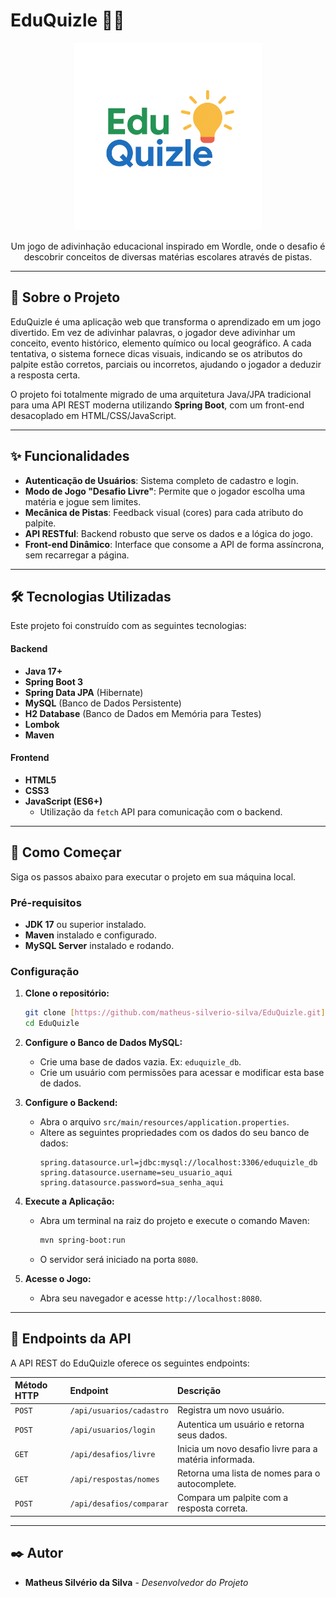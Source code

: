 # EduQuizle 🧠💡

<p align="center">
  <img src="src/main/resources/static/Imagens/logo projeto.png" alt="Logo do EduQuizle" width="300"/>
</p>

<p align="center">
  Um jogo de adivinhação educacional inspirado em Wordle, onde o desafio é descobrir conceitos de diversas matérias escolares através de pistas.
</p>

---

## 📖 Sobre o Projeto

EduQuizle é uma aplicação web que transforma o aprendizado em um jogo divertido. Em vez de adivinhar palavras, o jogador deve adivinhar um conceito, evento histórico, elemento químico ou local geográfico. A cada tentativa, o sistema fornece dicas visuais, indicando se os atributos do palpite estão corretos, parciais ou incorretos, ajudando o jogador a deduzir a resposta certa.

O projeto foi totalmente migrado de uma arquitetura Java/JPA tradicional para uma API REST moderna utilizando **Spring Boot**, com um front-end desacoplado em HTML/CSS/JavaScript.

---

## ✨ Funcionalidades

* **Autenticação de Usuários**: Sistema completo de cadastro e login.
* **Modo de Jogo "Desafio Livre"**: Permite que o jogador escolha uma matéria e jogue sem limites.
* **Mecânica de Pistas**: Feedback visual (cores) para cada atributo do palpite.
* **API RESTful**: Backend robusto que serve os dados e a lógica do jogo.
* **Front-end Dinâmico**: Interface que consome a API de forma assíncrona, sem recarregar a página.

---

## 🛠️ Tecnologias Utilizadas

Este projeto foi construído com as seguintes tecnologias:

#### **Backend**
* **Java 17+**
* **Spring Boot 3**
* **Spring Data JPA** (Hibernate)
* **MySQL** (Banco de Dados Persistente)
* **H2 Database** (Banco de Dados em Memória para Testes)
* **Lombok**
* **Maven**

#### **Frontend**
* **HTML5**
* **CSS3**
* **JavaScript (ES6+)**
    * Utilização da `fetch` API para comunicação com o backend.

---

## 🚀 Como Começar

Siga os passos abaixo para executar o projeto em sua máquina local.

### **Pré-requisitos**

* **JDK 17** ou superior instalado.
* **Maven** instalado e configurado.
* **MySQL Server** instalado e rodando.

### **Configuração**

1.  **Clone o repositório:**
    ```bash
    git clone [https://github.com/matheus-silverio-silva/EduQuizle.git](https://github.com/matheus-silverio-silva/EduQuizle.git)
    cd EduQuizle
    ```

2.  **Configure o Banco de Dados MySQL:**
    * Crie uma base de dados vazia. Ex: `eduquizle_db`.
    * Crie um usuário com permissões para acessar e modificar esta base de dados.

3.  **Configure o Backend:**
    * Abra o arquivo `src/main/resources/application.properties`.
    * Altere as seguintes propriedades com os dados do seu banco de dados:
        ```properties
        spring.datasource.url=jdbc:mysql://localhost:3306/eduquizle_db
        spring.datasource.username=seu_usuario_aqui
        spring.datasource.password=sua_senha_aqui
        ```

4.  **Execute a Aplicação:**
    * Abra um terminal na raiz do projeto e execute o comando Maven:
        ```bash
        mvn spring-boot:run
        ```
    * O servidor será iniciado na porta `8080`.

5.  **Acesse o Jogo:**
    * Abra seu navegador e acesse `http://localhost:8080`.

---

## 🔌 Endpoints da API

A API REST do EduQuizle oferece os seguintes endpoints:

| Método HTTP | Endpoint                    | Descrição                                         |
| :---------- | :-------------------------- | :------------------------------------------------ |
| `POST`      | `/api/usuarios/cadastro`    | Registra um novo usuário.                         |
| `POST`      | `/api/usuarios/login`       | Autentica um usuário e retorna seus dados.        |
| `GET`       | `/api/desafios/livre`       | Inicia um novo desafio livre para a matéria informada. |
| `GET`       | `/api/respostas/nomes`      | Retorna uma lista de nomes para o autocomplete.   |
| `POST`      | `/api/desafios/comparar`    | Compara um palpite com a resposta correta.        |

---

## ✒️ Autor

* **Matheus Silvério da Silva** - *Desenvolvedor do Projeto*
